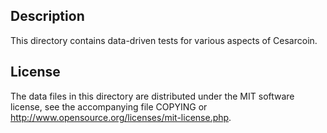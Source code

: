 Description
------------

This directory contains data-driven tests for various aspects of Cesarcoin.

License
--------

The data files in this directory are distributed under the MIT software
license, see the accompanying file COPYING or
http://www.opensource.org/licenses/mit-license.php.

